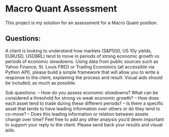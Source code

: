 # Macro Quant Assessment

This project is my solution for an assessment for a Macro Quant position.

## Questions:

A client is looking to understand how markets (S&P500, US 10y yields, EURUSD, USDBRL) tend to move in periods of strong economic growth vs periods of economic slowdowns. Using data from public sources such as Yahoo Finance, St. Louis FRED or Trading Economics (all accessible via Python API), please build a simple framework that will allow you to write a response to the client, explaining the process and result. Visual aids should be included, as much as possible.

Sub questions:
– How do you assess economic slowdowns? What can be considered a threshold for strong vs
weak economic growth?
– How does each asset tend to trade during these different periods?
– Is there a specific asset that tends to have leading information over others or do they tend to co-move?
– Does this leading information or relation between assets change over time?
Feel free to add any other analysis you’d deem important to support your reply to the client. Please send back your results and visual aids.

